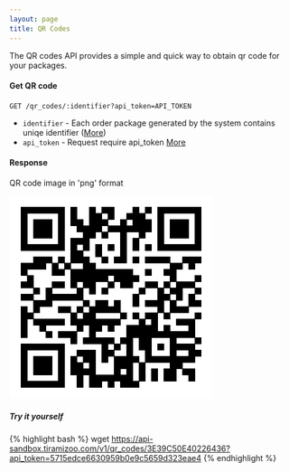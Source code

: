 ```yaml
---
layout: page
title: QR Codes
---
```


The QR codes API provides a simple and quick way to obtain qr code for your packages.

#### Get QR code ####

```
GET /qr_codes/:identifier?api_token=API_TOKEN
```

* `identifier` - Each order package generated by the system contains uniqe identifier ([More](/orders.html#show_order))
* `api_token` - Request require api_token [More](/#api_tokens)

#### Response ####

QR code image in 'png' format

![QR code image response](/assets/images/qr_code.png)

##### Try it yourself #####

{% highlight bash %}
wget https://api-sandbox.tiramizoo.com/v1/qr_codes/3E39C50E40226436?api_token=5715edce6630959b0e9c5659d323eae4
{% endhighlight %}